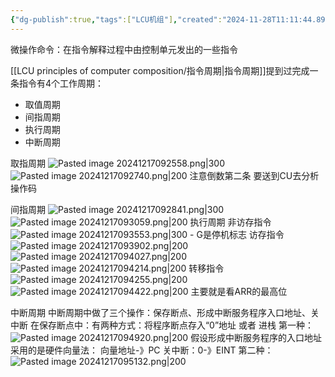 ```yaml
---
{"dg-publish":true,"tags":["LCU机组"],"created":"2024-11-28T11:11:44.899+08:00","updated":"2025-04-19T09:58:22.988+08:00","permalink":"/LCU principles of computer composition/微操作命令的分析/","dgPassFrontmatter":true,"noteIcon":""}
---
```



微操作命令：在指令解释过程中由控制单元发出的一些指令

[[LCU principles of computer composition/指令周期\|指令周期]]提到过完成一条指令有4个工作周期：
- 取值周期
- 间指周期
- 执行周期
- 中断周期

取指周期
![Pasted image 20241217092558.png|300](/img/user/accessory/Pasted%20image%2020241217092558.png)
![Pasted image 20241217092740.png|200](/img/user/accessory/Pasted%20image%2020241217092740.png)
注意倒数第二条 要送到CU去分析操作码

间指周期
![Pasted image 20241217092841.png|300](/img/user/accessory/Pasted%20image%2020241217092841.png)
 ![Pasted image 20241217093059.png|200](/img/user/accessory/Pasted%20image%2020241217093059.png)
 执行周期
 非访存指令
	 ![Pasted image 20241217093553.png|300](/img/user/accessory/Pasted%20image%2020241217093553.png)
	 - G是停机标志
访存指令
	![Pasted image 20241217093902.png|200](/img/user/accessory/Pasted%20image%2020241217093902.png)
	![Pasted image 20241217094027.png|200](/img/user/accessory/Pasted%20image%2020241217094027.png)
	![Pasted image 20241217094214.png|200](/img/user/accessory/Pasted%20image%2020241217094214.png)
转移指令
	![Pasted image 20241217094255.png|200](/img/user/accessory/Pasted%20image%2020241217094255.png)
	![Pasted image 20241217094422.png|200](/img/user/accessory/Pasted%20image%2020241217094422.png)
	主要就是看ARR的最高位

中断周期
	中断周期中做了三个操作：保存断点、形成中断服务程序入口地址、关中断
	在保存断点中：有两种方式：将程序断点存入“0”地址    或者   进栈
	第一种：
	![Pasted image 20241217094920.png|200](/img/user/accessory/Pasted%20image%2020241217094920.png)
	假设形成中断服务程序的入口地址采用的是硬件向量法：
	向量地址-》PC
	关中断：0-》EINT
	第二种：
	![Pasted image 20241217095132.png|200](/img/user/accessory/Pasted%20image%2020241217095132.png)